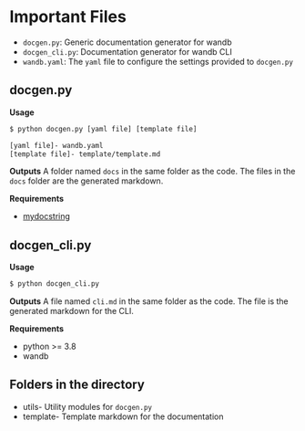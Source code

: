 # Important Files
- `docgen.py`: Generic documentation generator for wandb
- `docgen_cli.py`: Documentation generator for wandb CLI
- `wandb.yaml`: The `yaml` file to configure the settings provided to `docgen.py`

## docgen.py
**Usage**
```bash
$ python docgen.py [yaml file] [template file]

[yaml file]- wandb.yaml
[template file]- template/template.md
```

**Outputs**
A folder named `docs` in the same folder as the code. The files in the `docs` folder are the generated markdown.

**Requirements**
- [mydocstring](https://github.com/ooreilly/mydocstring)

## docgen_cli.py
**Usage**
```bash
$ python docgen_cli.py
```

**Outputs**
A file named `cli.md` in the same folder as the code. The file is the generated markdown for the CLI.

**Requirements**
- python >= 3.8
- wandb

## Folders in the directory
- utils- Utility modules for `docgen.py`
- template- Template markdown for the documentation
